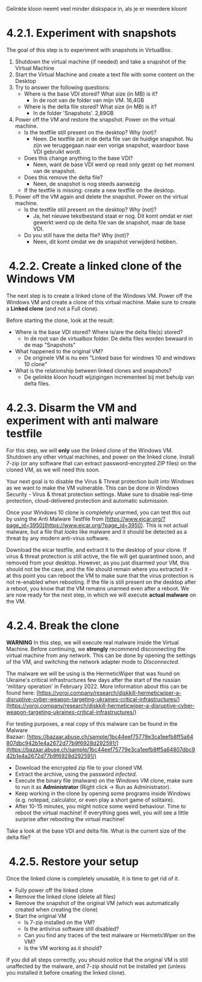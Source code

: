 Gelinkte kloon neemt veel minder diskspace in, als je er meerdere kloont

# 4.2.1. Experiment with snapshots

The goal of this step is to experiment with snapshots in VirtualBox.

1.  Shutdown the virtual machine (if needed) and take a snapshot of the Virtual Machine
2.  Start the Virtual Machine and create a text file with some content on the Desktop
3.  Try to answer the following questions:
    -   Where is the base VDI stored? What size (in MB) is it?
	    - In de root van de folder van mijn VM. 16,4GB
    -   Where is the delta file stored? What size (in MB) is it?
	    - In de folder 'Snapshots'. 2,89GB
4.  Power off the VM and restore the snapshot. Power on the virtual machine.
    -   Is the textfile still present on the desktop? Why (not)?
	    - Neen. De textfile zat in de delta file van de huidige snapshot. Nu zijn we teruggegaan naar een vorige snapshot, waardoor base VDI gebruikt wordt.
    -   Does this change anything to the base VDI?
	    - Neen, want de base VDI werd op read only gezet op het moment van de snapshot. 
    -   Does this remove the delta file?
	    - Neen, de snapshot is nog steeds aanwezig
    -   If the textfile is missing: create a new textfile on the desktop.
5.  Power off the VM again and delete the snapshot. Power on the virtual machine.
    -   Is the textfile still present on the desktop? Why (not)?
	    - Ja, het nieuwe tekstbestand staat er nog. Dit komt omdat er niet gewerkt werd op de delta file van de snapshot, maar de base VDI.
    -   Do you still have the delta file? Why (not)?
	    - Neen, dit komt omdat we de snapshot verwijderd hebben.

#  4.2.2. Create a linked clone of the Windows VM

The next step is to create a linked clone of the Windows VM. Power off the Windows VM and create a clone of this virtual machine. Make sure to create a **Linked clone** (and not a Full clone).

Before starting the clone, look at the result:

-   Where is the base VDI stored? Where is/are the delta file(s) stored?
	- In de root van de virtualbox folder. De delta files worden bewaard in de map "Snapshots"
-   What happened to the original VM?
	- De originele VM is nu een "Linked base for windows 10 and windows 10 clone"
-   What is the relationship between linked clones and snapshots?
	- De gelinkte kloon houdt wijzigingen incrementeel bij met behulp van delta files.

# 4.2.3. Disarm the VM and experiment with anti malware testfile

For this step, we will **only** use the linked clone of the Windows VM. Shutdown any other virtual machines, and power on the linked clone. Install 7-zip (or any software that can extract password-encrypted ZIP files) on the cloned VM, as we will need this soon.

Your next goal is to disable the Virus & Threat protection built into Windows as we want to make the VM vulnerable. This can be done in Windows Security - Virus & threat protection settings. Make sure to disable real-time protection, cloud-delivered protection and automatic submission.

Once your Windows 10 clone is completely unarmed, you can test this out by using the Anti Malware Testfile from [https://www.eicar.org/?page_id=3950](https://www.eicar.org/?page_id=3950). This is not actual malware, but a file that _looks_ like malware and it should be detected as a threat by any modern anti-virus software.

Download the eicar testfile, and extract it to the desktop of your clone. If virus & threat protection is still active, the file will get quarantined soon, and removed from your desktop. However, as you just disarmed your VM, this should not be the case, and the file should remain where you extracted it - at this point you can reboot the VM to make sure that the virus protection is not re-enabled when rebooting. If the file is still present on the desktop after a reboot, you know that the VM remains unarmed even after a reboot. We are now ready for the next step, in which we will execute **actual malware** on the VM.

# 4.2.4. Break the clone

**WARNING** In this step, we will execute real malware inside the Virtual Machine. Before continuing, we **strongly** recommend disconnecting the virtual machine from any network. This can be done by opening the settings of the VM, and switching the network adapter mode to _Disconnected_.

The malware we will be using is the HermeticWiper that was found on Ukraine's critical infrastructures few days after the start of the russian 'military operation' in February 2022. More information about this can be found here: [https://yoroi.company/research/diskkill-hermeticwiper-a-disruptive-cyber-weapon-targeting-ukraines-critical-infrastructures/](https://yoroi.company/research/diskkill-hermeticwiper-a-disruptive-cyber-weapon-targeting-ukraines-critical-infrastructures/)

For testing purposes, a real copy of this malware can be found in the Malware Bazaar: [https://bazaar.abuse.ch/sample/1bc44eef75779e3ca1eefb8ff5a64807dbc942b1e4a2672d77b9f6928d292591/](https://bazaar.abuse.ch/sample/1bc44eef75779e3ca1eefb8ff5a64807dbc942b1e4a2672d77b9f6928d292591/)

-   Download the encrypted zip file to your cloned VM.
-   Extract the archive, using the password _infected_.
-   Execute the binary file (malware) on the Windows VM clone, make sure to run it as **Administrator** (Right click -> Run as Administrator).
-   Keep working in the clone by opening some programs inside Windows (e.g. notepad, calculator, or even play a short game of solitaire).
-   After 10-15 minutes, you might notice some weird behaviour. Time to reboot the virtual machine! If everything goes well, you will see a little surprise after rebooting the virtual machine!

Take a look at the base VDI and delta file. What is the current size of the delta file?

#  4.2.5. Restore your setup

Once the linked clone is completely unusable, it is time to get rid of it.

-   Fully power off the linked clone
-   Remove the linked clone (delete all files)
-   Remove the snapshot of the original VM (which was automatically created when creating the clone)
-   Start the original VM
    -   Is 7-zip installed on the VM?
    -   Is the antivirus software still disabled?
    -   Can you find any traces of the test malware or HermeticWiper on the VM?
    -   Is the VM working as it should?

If you did all steps correctly, you should notice that the original VM is still unaffected by the malware, and 7-zip should not be installed yet (unless you installed it before creating the linked clone).